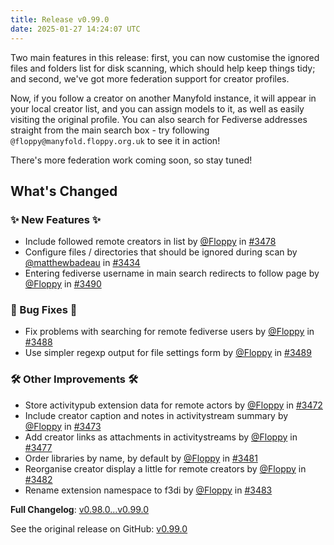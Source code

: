 ```yaml
---
title: Release v0.99.0
date: 2025-01-27 14:24:07 UTC
---
```

Two main features in this release: first, you can now customise the ignored files and folders list for disk scanning, which should help keep things tidy; and second, we've got more federation support for creator profiles.

Now, if you follow a creator on another Manyfold instance, it will appear in your local creator list, and you can assign models to it, as well as easily visiting the original profile. You can also search for Fediverse addresses straight from the main search box - try following `@floppy@manyfold.floppy.org.uk` to see it in action!

There's more federation work coming soon, so stay tuned!

## What's Changed
### ✨ New Features ✨
* Include followed remote creators in list by [@Floppy](https://github.com/Floppy) in [#3478](https://github.com/manyfold3d/manyfold/pull/3478)
* Configure files / directories that should be ignored during scan by [@matthewbadeau](https://github.com/matthewbadeau) in [#3434](https://github.com/manyfold3d/manyfold/pull/3434)
* Entering fediverse username in main search redirects to follow page by [@Floppy](https://github.com/Floppy) in [#3490](https://github.com/manyfold3d/manyfold/pull/3490)
### 🐛 Bug Fixes 🐛
* Fix problems with searching for remote fediverse users by [@Floppy](https://github.com/Floppy) in [#3488](https://github.com/manyfold3d/manyfold/pull/3488)
* Use simpler regexp output for file settings form by [@Floppy](https://github.com/Floppy) in [#3489](https://github.com/manyfold3d/manyfold/pull/3489)
### 🛠️ Other Improvements 🛠️
* Store activitypub extension data for remote actors by [@Floppy](https://github.com/Floppy) in [#3472](https://github.com/manyfold3d/manyfold/pull/3472)
* Include creator caption and notes in activitystream summary by [@Floppy](https://github.com/Floppy) in [#3473](https://github.com/manyfold3d/manyfold/pull/3473)
* Add creator links as attachments in activitystreams by [@Floppy](https://github.com/Floppy) in [#3477](https://github.com/manyfold3d/manyfold/pull/3477)
* Order libraries by name, by default by [@Floppy](https://github.com/Floppy) in [#3481](https://github.com/manyfold3d/manyfold/pull/3481)
* Reorganise creator display a little for remote creators by [@Floppy](https://github.com/Floppy) in [#3482](https://github.com/manyfold3d/manyfold/pull/3482)
* Rename extension namespace to f3di by [@Floppy](https://github.com/Floppy) in [#3483](https://github.com/manyfold3d/manyfold/pull/3483)


**Full Changelog**: [v0.98.0...v0.99.0](https://github.com/manyfold3d/manyfold/compare/v0.98.0...v0.99.0)

See the original release on GitHub: [v0.99.0](https://github.com/manyfold3d/manyfold/releases/tag/v0.99.0)
